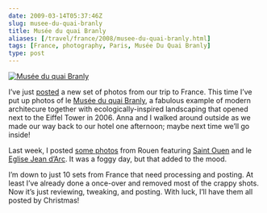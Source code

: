 ```yaml
--- 
date: 2009-03-14T05:37:46Z
slug: musee-du-quai-branly
title: Musée du quai Branly
aliases: [/travel/france/2008/musee-du-quai-branly.html]
tags: [France, photography, Paris, Musée Du Quai Branly]
type: post
---
```


<a href="https://www.flickr.com/photos/theory/sets/72157615217912698/"><img src="https://farm4.static.flickr.com/3653/3352365419_b20debecd3.jpg" alt="Musée du quai Branly" class="center" /></a>

<p>I’ve just <a href="https://www.flickr.com/photos/theory/sets/72157615217912698/" title="Musée du quai Branly">posted</a>
a new set of photos from our trip to
France. This time I’ve put up photos of le
<a href="http://www.quaibranly.fr/">Musée du quai Branly</a>, a fabulous example
of modern architecure together with ecologically-inspired landscaping that
opened next to the Eiffel Tower in 2006. Anna and I walked around outside as
we made our way back to our hotel one afternoon; maybe next time we’ll go
inside!</p>

<p>Last week, I posted <a href="https://www.flickr.com/photos/theory/sets/72157614752983549/" title="Saint Ouen, Eglise Jean d’Arc">some photos</a> from Rouen featuring
<a href="https://en.wikipedia.org/wiki/Abbey_of_Saint-Ouen" title="Wikipedia: “Church of St. Ouen, Rouen”">Saint Ouen</a> and le
<a href="http://www.cathedrale-rouen.net/patrimoine/visites/stejda.htm">Eglise Jean d’Arc</a>. It was a foggy day, but that added to the mood.</p>

<p>I’m down to just 10 sets from France that need processing and posting. At
least I’ve already done a once-over and removed most of the crappy shots. Now
it’s just reviewing, tweaking, and posting. With luck, I’ll have them all posted
by Christmas!</p>
